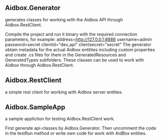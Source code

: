 ## Aidbox.Generator 

generates classes for working with the Aidbox API through Aidbox.RestClient.

Compile the project and run it binary with the required connection parameters, for example: 
address=http://127.0.0.1:8888 username=admin password=secret clientid="dev_api" clientsecret="secret"
The generator obtain metadata for the actual Aidbox entitites including custom properties 
and create .cs files for them in the GeneratedResources and GeneratedTypes subfolders.
These classes can be used to work with Aidbox through Aidbox.RestClient.


## Aidbox.RestClient

a simple rest client for working with Aidbox server entities.


## Aidbox.SampleApp 

a sample appliction for testing Aidbox.RestClient work.

First generate api-classes by Aidbox.Generator.
Then uncomment the code in the testRun method or write own code for work with AidBox entities.
